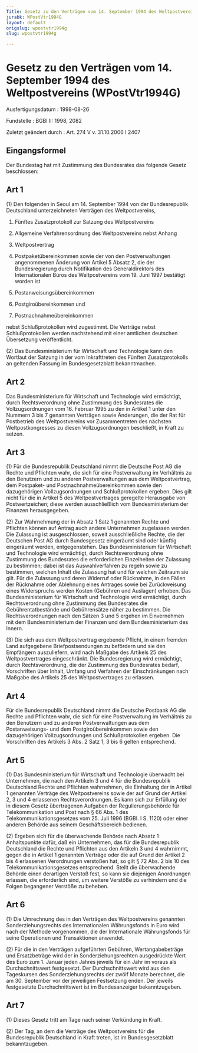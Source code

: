 ```yaml
---
Title: Gesetz zu den Verträgen vom 14. September 1994 des Weltpostvereins
jurabk: WPostVtr1994G
layout: default
origslug: wpostvtr1994g
slug: wpostvtr1994g

---
```


# Gesetz zu den Verträgen vom 14. September 1994 des Weltpostvereins (WPostVtr1994G)

Ausfertigungsdatum
:   1998-08-26

Fundstelle
:   BGBl II: 1998, 2082

Zuletzt geändert durch
:   Art. 274 V v. 31.10.2006 I 2407

## Eingangsformel

Der Bundestag hat mit Zustimmung des Bundesrates das folgende Gesetz
beschlossen:

## Art 1

(1) Den folgenden in Seoul am 14. September 1994 von der
Bundesrepublik Deutschland unterzeichneten Verträgen des
Weltpostvereins,

1.  Fünftes Zusatzprotokoll zur Satzung des Weltpostvereins


2.  Allgemeine Verfahrensordnung des Weltpostvereins nebst Anhang


3.  Weltpostvertrag


4.  Postpaketübereinkommen sowie der von den Postverwaltungen angenommenen
    Änderung von Artikel 5 Absatz 2, die der Bundesregierung durch
    Notifikation des Generaldirektors des Internationalen Büros des
    Weltpostvereins vom 19. Juni 1997 bestätigt worden ist


5.  Postanweisungsübereinkommen


6.  Postgiroübereinkommen und


7.  Postnachnahmeübereinkommen



nebst Schlußprotokollen wird zugestimmt. Die Verträge nebst
Schlußprotokollen werden nachstehend mit einer amtlichen deutschen
Übersetzung veröffentlicht.

(2) Das Bundesministerium für Wirtschaft und Technologie kann den
Wortlaut der Satzung in der vom Inkrafttreten des Fünften
Zusatzprotokolls an geltenden Fassung im Bundesgesetzblatt
bekanntmachen.

## Art 2

Das Bundesministerium für Wirtschaft und Technologie wird ermächtigt,
durch Rechtsverordnung ohne Zustimmung des Bundesrates die
Vollzugsordnungen vom 16. Februar 1995 zu den in Artikel 1 unter den
Nummern 3 bis 7 genannten Verträgen sowie Änderungen, die der Rat für
Postbetrieb des Weltpostvereins vor Zusammentreten des nächsten
Weltpostkongresses zu diesen Vollzugsordnungen beschließt, in Kraft zu
setzen.

## Art 3

(1) Für die Bundesrepublik Deutschland nimmt die Deutsche Post AG die
Rechte und Pflichten wahr, die sich für eine Postverwaltung im
Verhältnis zu den Benutzern und zu anderen Postverwaltungen aus dem
Weltpostvertrag, dem Postpaket- und Postnachnahmeübereinkommen sowie
den dazugehörigen Vollzugsordnungen und Schlußprotokollen ergeben.
Dies gilt nicht für die in Artikel 5 des Weltpostvertrages geregelte
Herausgabe von Postwertzeichen; diese werden ausschließlich vom
Bundesministerium der Finanzen herausgegeben.

(2) Zur Wahrnehmung der in Absatz 1 Satz 1 genannten Rechte und
Pflichten können auf Antrag auch andere Unternehmen zugelassen werden.
Die Zulassung ist ausgeschlossen, soweit ausschließliche Rechte, die
der Deutschen Post AG durch Bundesgesetz eingeräumt sind oder künftig
eingeräumt werden, entgegenstehen. Das Bundesministerium für
Wirtschaft und Technologie wird ermächtigt, durch Rechtsverordnung
ohne Zustimmung des Bundesrates die erforderlichen Einzelheiten der
Zulassung zu bestimmen; dabei ist das Auswahlverfahren zu regeln sowie
zu bestimmen, welchen Inhalt die Zulassung hat und für welchen
Zeitraum sie gilt. Für die Zulassung und deren Widerruf oder
Rücknahme, in den Fällen der Rücknahme oder Ablehnung eines Antrages
sowie bei Zurückweisung eines Widerspruchs werden Kosten (Gebühren und
Auslagen) erhoben. Das Bundesministerium für Wirtschaft und
Technologie wird ermächtigt, durch Rechtsverordnung ohne Zustimmung
des Bundesrates die Gebührentatbestände und Gebührensätze näher zu
bestimmen. Die Rechtsverordnungen nach den Sätzen 3 und 5 ergehen im
Einvernehmen mit dem Bundesministerium der Finanzen und dem
Bundesministerium des Innern.

(3) Die sich aus dem Weltpostvertrag ergebende Pflicht, in einem
fremden Land aufgegebene Briefpostsendungen zu befördern und sie den
Empfängern auszuliefern, wird nach Maßgabe des Artikels 25 des
Weltpostvertrages eingeschränkt. Die Bundesregierung wird ermächtigt,
durch Rechtsverordnung, die der Zustimmung des Bundesrates bedarf,
Vorschriften über Inhalt, Umfang und Verfahren der Einschränkungen
nach Maßgabe des Artikels 25 des Weltpostvertrages zu erlassen.

## Art 4

Für die Bundesrepublik Deutschland nimmt die Deutsche Postbank AG die
Rechte und Pflichten wahr, die sich für eine Postverwaltung im
Verhältnis zu den Benutzern und zu anderen Postverwaltungen aus dem
Postanweisungs- und dem Postgiroübereinkommen sowie den dazugehörigen
Vollzugsordnungen und Schlußprotokollen ergeben. Die Vorschriften des
Artikels 3 Abs. 2 Satz 1, 3 bis 6 gelten entsprechend.

## Art 5

(1) Das Bundesministerium für Wirtschaft und Technologie überwacht bei
Unternehmen, die nach den Artikeln 3 und 4 für die Bundesrepublik
Deutschland Rechte und Pflichten wahrnehmen, die Einhaltung der in
Artikel 1 genannten Verträge des Weltpostvereins sowie der auf Grund
der Artikel 2, 3 und 4 erlassenen Rechtsverordnungen. Es kann sich zur
Erfüllung der in diesem Gesetz übertragenen Aufgaben der
Regulierungsbehörde für Telekommunikation und Post nach § 66 Abs. 1
des Telekommunikationsgesetzes vom 25. Juli 1996 (BGBl. I S. 1120)
oder einer anderen Behörde aus seinem Geschäftsbereich bedienen.

(2) Ergeben sich für die überwachende Behörde nach Absatz 1
Anhaltspunkte dafür, daß ein Unternehmen, das für die Bundesrepublik
Deutschland die Rechte und Pflichten aus den Artikeln 3 und 4
wahrnimmt, gegen die in Artikel 1 genannten Verträge oder die auf
Grund der Artikel 2 bis 4 erlassenen Verordnungen verstoßen hat, so
gilt § 72 Abs. 2 bis 10 des Telekommunikationsgesetzes entsprechend.
Stellt die überwachende Behörde einen derartigen Verstoß fest, so kann
sie diejenigen Anordnungen erlassen, die erforderlich sind, um weitere
Verstöße zu verhindern und die Folgen begangener Verstöße zu beheben.

## Art 6

(1) Die Umrechnung des in den Verträgen des Weltpostvereins genannten
Sonderziehungsrechts des Internationalen Währungsfonds in Euro wird
nach der Methode vorgenommen, die der Internationale Währungsfonds für
seine Operationen und Transaktionen anwendet.

(2) Für die in den Verträgen aufgeführten Gebühren, Wertangabebeträge
und Ersatzbeträge wird der in Sonderziehungsrechten ausgedrückte Wert
des Euro zum 1. Januar jeden Jahres jeweils für ein Jahr im voraus als
Durchschnittswert festgesetzt. Der Durchschnittswert wird aus den
Tageskursen des Sonderziehungsrechts der zwölf Monate berechnet, die
am 30. September vor der jeweiligen Festsetzung enden. Der jeweils
festgesetzte Durchschnittswert ist im Bundesanzeiger bekanntzugeben.

## Art 7

(1) Dieses Gesetz tritt am Tage nach seiner Verkündung in Kraft.

(2) Der Tag, an dem die Verträge des Weltpostvereins für die
Bundesrepublik Deutschland in Kraft treten, ist im Bundesgesetzblatt
bekanntzugeben.

